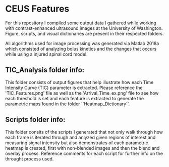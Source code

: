 # CEUS Features

For this repository I compiled some output data I gathered while working with contrast-enhanced ultrasound images at the University of Washington. Figure, scripts, and visual dictionaries are present in their respected folders.

All algorithms used for image processing was generated via Matlab 2018a which consisted of analyzing bolus kinetics and the changes that occurs while using a injured spinal cord model. 


## TIC_Analysis folder info:

This folder consists of output figures that help illustrate how each Time Intensity Curve (TIC) parameter is extracted. Please reference the 'TIC_Features.png' file as well as the 'Arrival_Time_ex.png' file to see how each threshold is set and each feature is extracted to generate the parametric maps found in the folder ''Heatmap_Dictionary''.


## Scripts folder info:

This folder consits of the scripts I generated that not only walk through how each frame is iterated through and anlyzed given regions of interest and measuring signal intensity but also demonstrates of each parametric heatmap is created, first with non-blended images and then the blend and overlay process. Reference comments for each script for further info on the throught process used. 





